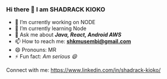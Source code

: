 ### Hi there 👋 I am SHADRACK KIOKO

- 🔭 I’m currently working on NODE
- 🌱 I’m currently learning Node
- 💬 Ask me about _**Java, React, Android AWS**_
- 📫 How to reach me: **shkmusembi@gmail.com**
- 😄 Pronouns: MR
- ⚡ Fun fact: _Am serious 😄_

Connect with me:
https://www.linkedin.com/in/shadrack-kioko/ 



